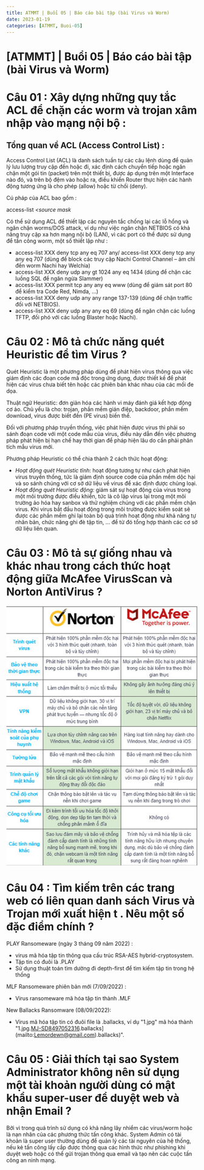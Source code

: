 ```yaml
---
title: ATMMT | Buổi 05 | Báo cáo bài tập (bài Virus và Worm)
date: 2023-01-19 
categories: [ATMMT, Buoi-05]
---
```



# [ATMMT] | Buổi 05 | Báo cáo bài tập (bài Virus và Worm)

# Câu 01 : Xây dựng những quy tắc ACL để chặn các worm và trojan xâm nhập vào mạng nội bộ :
## Tổng quan về ACL (Access Control List) :
Access Control List (ACL) là danh sách tuần tự các câu lệnh dùng để quản lý lưu lượng truy cập đến hoặc đi, xác định cách chuyển tiếp hoặc ngăn chặn một gói tin (packet) trên một thiết bị, được áp dụng trên một Interface nào đó, và trên bộ đệm vào hoặc ra, điều khiển Router thực hiện các hành động tương ứng là cho phép (allow) hoặc từ chối (deny). 


Cú pháp của ACL bao gồm :

access-list *<ip adrress>* *<permit or deny>* *<protocol>* *<source IP address>* *<source mask <destination IP address> <destination mask>*

Có thể sử dụng ACL để thiết lập các nguyên tắc chống lại các lỗ hổng và ngăn chặn worms/DOS attack, ví dụ như việc ngăn chặn NETBIOS có khả năng truy cập xa hơn mạng nội bộ (LAN), vì các port có thể được sử dụng để tấn công worm, một số thiết lập như :

- access-list XXX deny tcp any eq 707 any/ access-list XXX deny tcp any any eq 707 (dùng để block các truy cập Nachi Control Channel – ám chỉ đến worm Nachi hay Welchia)
- access-list XXX deny udp any gt 1024 any eq 1434 (dùng để chặn các luồng SQL để ngăn ngừa Slammer)
- access-list XXX permit tcp any any eq www (dùng để giám sát port 80 để kiểm tra Code Red, Nimda, ...)
- access-list XXX deny udp any any range 137-139 (dùng để chặn traffic đối với NETBIOS).
- access-list XXX deny udp any any eq 69 (dùng để ngăn chặn các luồng TFTP, đối phó với các luồng Blaster hoặc Nachi).

# Câu 02 : Mô tả chức năng quét Heuristic để tìm Virus ?

Quét Heuristic là một phương pháp dùng để phát hiện virus thông qua việc giám định các đoạn code mã độc trong ứng dụng, được thiết kế để phát hiện các virus chưa biết tên hoặc các phiên bản khác nhau của các mối đe dọa.

Thuật ngữ Heuristic: đơn giản hóa các hành vi máy đánh giá kết hợp động cơ ảo. Chủ yếu là cho: trojan, phần mềm gián điệp, backdoor, phần mềm download, virus được biết đến (PE virus) biến thể.

Đối với phương pháp truyền thống, việc phát hiện được virus thì phải so sánh đoạn code với một code mẫu của virus, điều này dẫn đến việc phương pháp phát hiện bị hạn chế hay thời gian để pháp hiện lâu do cần phải phân tích mẫu virus mới.

Phương pháp Heuristic có thể chia thành 2 cách thức hoạt động:

- *Hoạt động quét Heuristic tĩnh*: hoạt động tương tự như cách phát hiện virus truyền thống, tức là giám định source code của phần mềm dộc hại và so sánh chúng với cơ sở dữ liệu về virus để xác định được chủng loại.
- *Hoạt động quét Heuristic động:* giám sát sự hoạt động của virus trong một môi trường được điều khiển, tức là cô lập virus lại trong một môi trường ảo hóa hay sanbox và thử nghiệm chúng với các phần mềm chặn virus. Khi virus bắt đầu hoạt động trong môi trường được kiểm soát sẽ được các phần mềm ghi lại toàn bộ quá trình hoạt động như khả năng tự nhân bản, chức năng ghi đè tập tin, ... để từ đó tổng hợp thành các cơ sở dữ liệu liên quan.

# Câu 03 : Mô tả sự giống nhau và khác nhau trong cách thức hoạt động giữa McAfee VirusScan và Norton AntiVirus ?

![Untitled](/images/2023-01-19-atmmt-buoi-05/Untitled.png)

# Câu 04 : Tìm kiếm trên các trang web có liên quan danh sách Virus và Trojan mới xuất hiện t . Nêu một số đặc điểm chính ?

PLAY Ransomeware (ngày 3 tháng 09 năm 2022) :

- virus mã hóa tập tin thông qua cấu trúc RSA-AES hybrid-cryptosystem.
- Tập tin có đuôi là .PLAY
- Sử dụng thuật toán tìm dường đi depth-first để tìm kiếm tập tin trong hệ thống

MLF Ransomeware phiên bản mới (7/09/2022) :

- Virus ransomeware mã hóa tập tin thành .MLF

New Ballacks Ransomware (08/09/2022):

- Virus mã hóa tập tin có đuôi file là .ballacks, ví dụ "1.jpg" mã hóa thành "1.jpg.[MJ-SD8497052316]([Lemordewn@gmail.com).ballacks](mailto:Lemordewn@gmail.com).ballacks)".

# Câu 05 : Giải thích tại sao System Administrator không nên sử dụng một tài khoản người dùng có mật khẩu super-user để duyệt web và nhận Email ?

Bởi vì trong quá trình sử dụng có khả năng lây nhiểm các virus/worm hoặc là nạn nhân của các phương thức tấn công khác. System Admin có tài khoản là super user thường dùng để quản lý các tài nguyên của hệ thống, nếu kẻ tấn công lấy cắp được thông qua các hình thức như phishing khi duyệt web hoặc có thể gửi trojan thông qua email và tạo nên các cuộc tấn công an ninh mạng.